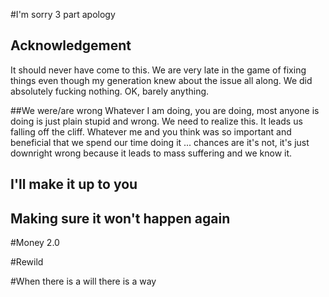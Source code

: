 #I'm sorry
3 part apology
## Acknowledgement
It should never have come to this. We are very late in the game of fixing things even though my generation knew about the issue all along. We did absolutely fucking nothing. OK, barely anything.

##We were/are wrong
Whatever I am doing, you are doing, most anyone is doing is just plain stupid and wrong. We need to realize this. It leads us falling off the cliff. Whatever me and you think was so important and beneficial that we spend our time doing it ... chances are it's not, it's just downright wrong because it leads to mass suffering and we know it.

## I'll make it up to you

## Making sure it won't happen again

#Money 2.0

#Rewild

#When there is a will there is a way
